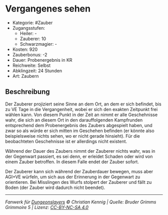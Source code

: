 # Vergangenes sehen

- Kategorie: #Zauber
- Zugangsstufen:
  - Heiler: -
  - Zauberer: 10
  - Schwarzmagier: -
- Kosten: 920
- Zauberbonus: -2
- Dauer: Probenergebnis in KR
- Reichweite: Selbst
- Abklingzeit: 24 Stunden
- Art: Zaubern

## Beschreibung

Der Zauberer projiziert seine Sinne an dem Ort, an dem er sich befindet, bis zu VE Tage in die Vergangenheit, wobei er sich den exakten Zeitpunkt frei wählen kann. Von diesem Punkt in der Zeit an nimmt er alle Geschehnisse wahr, die sich an diesem Ort in den darauffolgenden Kampfrunden entsprechend dem Probenergebnis des Zaubers abgespielt haben, und zwar so als würde er sich mitten im Geschehen befinden (er könnte also beispielsweise nichts sehen, wo er nicht gerade hinsieht). Für die beobachteten Geschehnisse ist er allerdings nicht existent.

Während der Dauer des Zaubers nimmt der Zauberer nichts wahr, was in der Gegenwart passiert, es sei denn, er erleidet Schaden oder wird von einem Zauber betroffen. In diesem Falle endet der Zauber sofort.

Der Zauberer kann sich während der Zauberdauer bewegen, muss aber AGI+VE würfeln, um sich aus der Erinnerung in der Gegenwart zu orientieren. Bei Misslingen des Wurfs stolpert der Zauberer und fällt zu Boden (der Zauber wird dadurch nicht beendet).

---

_Fanwerk für [Dungeonslayers](https://www.dungeonslayers.net/) © Christian Kennig | Quelle: Bruder Grimms Grimmoire 5 | Lizenz: [CC-BY-NC-SA 4.0](https://creativecommons.org/licenses/by-nc-sa/4.0/deed.de)_
